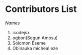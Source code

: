 # Contributors List 

*Names*

1. icodejsx  
2. ogbon(Segun Amosu)
3. Solomon Eseme
4. Obinauka micheal eze
